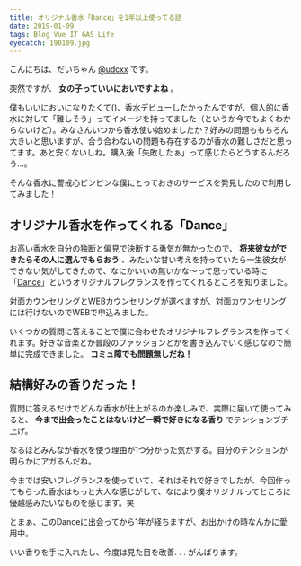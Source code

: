 ```yaml
---
title: オリジナル香水「Dance」を1年以上使ってる話
date: 2019-01-09
tags: Blog Vue IT GAS Life
eyecatch: 190109.jpg
---
```


こんにちは、だいちゃん [@udcxx](https://twitter.com/udc_xx) です。

突然ですが、 **女の子っていいにおいですよね** 。

僕もいいにおいになりたくて()、香水デビューしたかったんですが、個人的に香水に対して「難しそう」ってイメージを持ってました（というか今でもよくわからないけど）。みなさんいつから香水使い始めましたか？好みの問題ももちろん大きいと思いますが、合う合わないの問題も存在するのが香水の難しさだと思ってます。あと安くないしね。購入後「失敗したぁ」って感じたらどうするんだろう…。

そんな香水に警戒心ビンビンな僕にとっておきのサービスを発見したので利用してみました！

## オリジナル香水を作ってくれる「Dance」

お高い香水を自分の独断と偏見で決断する勇気が無かったので、 **将来彼女ができたらその人に選んでもらおう** 、みたいな甘い考えを持っていたら一生彼女ができない気がしてきたので、なにかいいの無いかな〜って思っている時に「[Dance](https://www.dance-kobe.co.jp/)」というオリジナルフレグランスを作ってくれるところを知りました。

対面カウンセリングとWEBカウンセリングが選べますが、対面カウンセリングには行けないのでWEBで申込みました。

いくつかの質問に答えることで僕に合わせたオリジナルフレグランスを作ってくれます。好きな音楽とか普段のファッションとかを書き込んでいく感じなので簡単に完成できました。 **コミュ障でも問題無しだね！**


## 結構好みの香りだった！

質問に答えるだけでどんな香水が仕上がるのか楽しみで、実際に届いて使ってみると、 **今まで出会ったことはないけど一瞬で好きになる香り** でテンションブチ上げ。

なるほどみんなが香水を使う理由が1つ分かった気がする。自分のテンションが明らかにアガるんだね。

今までは安いフレグランスを使っていて、それはそれで好きでしたが、今回作ってもらった香水はもっと大人な感じがして、なにより僕オリジナルってところに優越感みたいなものを感じます。笑

とまぁ、このDanceに出会ってから1年が経ちますが、お出かけの時なんかに愛用中。

いい香りを手に入れたし、今度は見た目を改善. . . がんばります。
